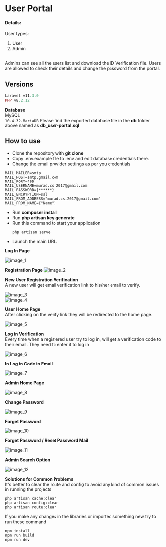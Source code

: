# User Portal
#### Details:
User types:
1. User
2. Admin

<br/>
Admins can see all the users list and download the ID Verification file. Users are allowed to check their details and change the password from the portal.

## Versions
```php
Laravel v11.3.0
PHP v8.2.12
```
**Database**
<br/>
MySQL
<br>
``10.4.32-MariaDB``
Please find the exported database file in the **db** folder above named as **db_user-portal.sql**
## How to use
* Clone the repository with **git clone**
* Copy .env.example file to .env and edit database credentials there.
* Change the email provider settings as per you credentials
```env
MAIL_MAILER=smtp
MAIL_HOST=smtp.gmail.com
MAIL_PORT=465
MAIL_USERNAME=murad.cs.2017@gmail.com
MAIL_PASSWORD={******}
MAIL_ENCRYPTION=ssl
MAIL_FROM_ADDRESS="murad.cs.2017@gmail.com"
MAIL_FROM_NAME={"Name"}
```
* Run **composer install**
* Run **php artisan key:generate**
* Run this command to start your application
    ```
    php artisan serve   
    ```
* Launch the main URL.

**Log In Page**

![image_1](image.png)

**Registration Page**
![image_2](image-1.png)

**New User Registration Verification**
<br />
A new user will get email verification link to his/her email to verify.

![image_3](image-2.png)
<br />
![image_4](image-6.png)

**User Home Page**
<br/> After clicking on the verify link they will be redirected to the home page.

![image_5](image-7.png)

**Log in Verification**
<br/>
Every time when a registered user try to log in, will get a verification code to their email. They need to enter it to log in

![image_6](image-8.png)

**In Log in Code in Email**

![image_7](image-9.png)

**Admin Home Page**

![image_8](image-10.png)

**Change Password**

![image_9](image-11.png)

**Forget Password**

![image_10](image-12.png)

**Forget Password / Reset Password Mail**

![image_11](image-13.png)

**Admin Search Option**

![image_12](image-14.png)

**Solutions for Common Problems**
<br/>
It's better to clear the route and config to avoid any kind of common issues in running the projects
```
php artisan cache:clear 
php artisan config:clear
php artisan route:clear
```
If you make any changes in the libraries or imported something new try to run these command
```
npm install
npm run build
npm run dev
```
